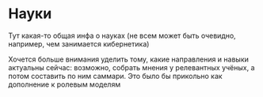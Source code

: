 # Науки

Тут какая-то общая инфа о науках (не всем может быть 
очевидно, например, чем занимается кибернетика)

Хочется больше внимания уделить тому, какие направления и навыки
актуальны сейчас: возможно, собрать мнения у релевантных
учёных, а потом составить по ним саммари. Это было бы прикольно
как дополнение к ролевым моделям